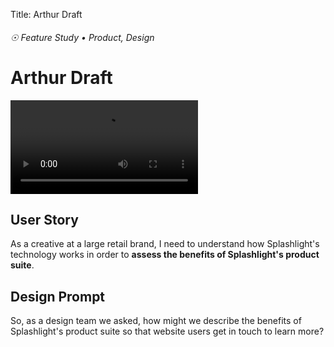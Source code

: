 Title: Arthur Draft

###### ☉ Feature Study • Product, Design

# Arthur Draft

!["A prototype mockup"](videos/draft1.mov)

## User Story

As a creative at a large retail brand, I need to understand how Splashlight's technology works in order to **assess the benefits of Splashlight's product suite**.

## Design Prompt

So, as a design team we asked, how might we describe the benefits of Splashlight's product suite so that website users get in touch to learn more?

